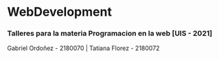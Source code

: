 # WebDevelopment
<h3>Talleres para la materia Programacion en la web [UIS - 2021] </h3>
 Gabriel Ordoñez - 2180070 | Tatiana Florez - 2180072
